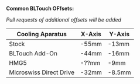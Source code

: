 **Common BLTouch OFfsets:**

_Pull requests of additional offsets will be added_

Cooling Aparatus | X-Axis | Y-Axis
------------ | ------------- | -------------
Stock |  -55mm | -13mm
BLTouch Add-On  |  -44mm | -16mm
HMG5  | -??mm | -9mm
Microswiss Direct Drive  | -32mm | -8.5mm

